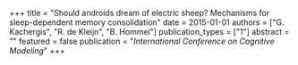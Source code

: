 +++
title = "Should androids dream of electric sheep? Mechanisms for sleep-dependent memory consolidation"
date = 2015-01-01
authors = ["G. Kachergis", "R. de Kleijn", "B. Hommel"]
publication_types = ["1"]
abstract = ""
featured = false
publication = "*International Conference on Cognitive Modeling*"
+++

